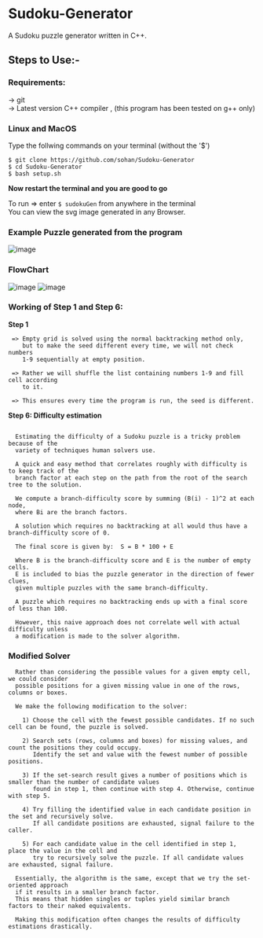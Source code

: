 # Sudoku-Generator
  
A Sudoku puzzle generator written in C++.

## Steps to Use:-  

### Requirements: 
-> git  
-> Latest version C++ compiler , (this program has been tested on g++ only)   

### Linux and MacOS

Type the follwing commands on your terminal (without the '$')  
```
$ git clone https://github.com/sohan/Sudoku-Generator
$ cd Sudoku-Generator
$ bash setup.sh
```  

**Now restart the terminal and you are good to go**  

To run => enter `$ sudokuGen` from anywhere in the terminal  
You can view the svg image generated in any Browser.  

### Example Puzzle generated from the program
![image](https://github.com/sohan/Sudoku-Generator/blob/master/images/example_puzzle.svg)  
   
### FlowChart

![image](https://github.com/user-attachments/assets/b5330e10-0aef-4db4-b6aa-d40c0fe13bdf)
![image](https://github.com/user-attachments/assets/284d878b-0997-456e-af07-ca15164c3e4f)


### Working of Step 1 and Step 6:  

**Step 1**  
```
 => Empty grid is solved using the normal backtracking method only, 
    but to make the seed different every time, we will not check numbers 
    1-9 sequentially at empty position.
    
 => Rather we will shuffle the list containing numbers 1-9 and fill cell according
    to it.
    
 => This ensures every time the program is run, the seed is different.
```  

**Step 6: Difficulty estimation** 
```
  
  Estimating the difficulty of a Sudoku puzzle is a tricky problem because of the
  variety of techniques human solvers use. 
  
  A quick and easy method that correlates roughly with difficulty is to keep track of the
  branch factor at each step on the path from the root of the search tree to the solution.

  We compute a branch-difficulty score by summing (B(i) - 1)^2 at each node, 
  where Bi are the branch factors. 
  
  A solution which requires no backtracking at all would thus have a branch-difficulty score of 0.

  The final score is given by:  S = B * 100 + E
  
  Where B is the branch-difficulty score and E is the number of empty cells. 
  E is included to bias the puzzle generator in the direction of fewer clues, 
  given multiple puzzles with the same branch-difficulty.

  A puzzle which requires no backtracking ends up with a final score of less than 100. 
  
  However, this naive approach does not correlate well with actual difficulty unless 
  a modification is made to the solver algorithm.
```   


### Modified Solver
```
  Rather than considering the possible values for a given empty cell, we could consider
  possible positions for a given missing value in one of the rows, columns or boxes.

  We make the following modification to the solver:

    1) Choose the cell with the fewest possible candidates. If no such cell can be found, the puzzle is solved.

    2) Search sets (rows, columns and boxes) for missing values, and count the positions they could occupy.
       Identify the set and value with the fewest number of possible positions.

    3) If the set-search result gives a number of positions which is smaller than the number of candidate values
       found in step 1, then continue with step 4. Otherwise, continue with step 5.

    4) Try filling the identified value in each candidate position in the set and recursively solve. 
       If all candidate positions are exhausted, signal failure to the caller.

    5) For each candidate value in the cell identified in step 1, place the value in the cell and 
       try to recursively solve the puzzle. If all candidate values are exhausted, signal failure.

  Essentially, the algorithm is the same, except that we try the set-oriented approach 
  if it results in a smaller branch factor. 
  This means that hidden singles or tuples yield similar branch factors to their naked equivalents.

  Making this modification often changes the results of difficulty estimations drastically. 
```   
